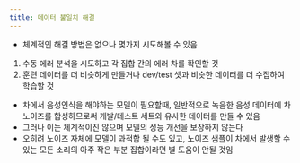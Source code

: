 ```yaml
---
title: 데이터 불일치 해결
---
```

- 체계적인 해결 방법은 없으나 몇가지 시도해볼 수 있음

1. 수동 에러 분석을 시도하고 각 집합 간의 에러 차를 확인할 것
2. 훈련 데이터를 더 비슷하게 만들거나 dev/test 셋과 비슷한 데이터를 더 수집하여 학습할 것

- 차에서 음성인식을 해야하는 모델이 필요할때, 일반적으로 녹음한 음성 데이터에 차 노이즈를 합성하므로써 개발/테스트 세트와 유사한 데이터를 만들 수 있음
- 그러나 이는 체계적이진 않으며 모델의 성능 개선을 보장하지 않는다
- 오히려 노이즈 자체에 모델이 과적합 될 수도 있고,  노이즈 샘플이 차에서 발생할 수 있는 모든 소리의 아주 작은 부분 집합이라면 별 도움이 안될 것임